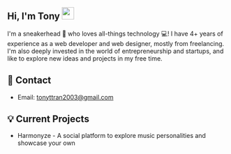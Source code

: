 ## Hi, I'm Tony <img src="https://media.giphy.com/media/hvRJCLFzcasrR4ia7z/giphy.gif" width="28">

I'm a sneakerhead 👟 who loves all-things technology 💻! I have 4+ years of experience as a web developer and web designer, mostly from freelancing. I'm also deeply invested in the world of entrepreneurship and startups, and like to explore new ideas and projects in my free time.

## 📝 Contact
- Email: tonyttran2003@gmail.com

## 💡 Current Projects
- Harmonyze - A social platform to explore music personalities and showcase your own
